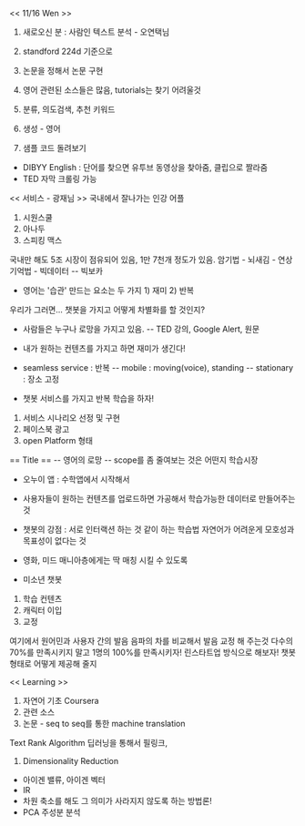 << 11/16 Wen >>

1. 새로오신 분 : 사람인 텍스트 분석 - 오연택님

2. standford 224d 기준으로

3. 논문을 정해서 논문 구현

4. 영어 관련된 소스들은 많음, tutorials는 찾기 어려울것
5. 분류, 의도검색, 추천 키워드
6. 생성 - 영어

7. 샘플 코드 돌려보기
- DIBYY English : 단어를 찾으면 유투브 동영상을 찾아줌, 클립으로 짤라줌
- TED 자막 크롤링 가능

<< 서비스 - 광재님 >>
국내에서 잘나가는 인강 어플

1. 시원스쿨
2. 아나두
3. 스피킹 맥스

국내만 해도 5조 시장이 점유되어 있음, 1만 7천개 정도가 있음.
암기법 - 뇌새김 - 연상기억법 - 빅데이터 -- 빅보카
- 영어는 '습관' 만드는 요소는 두 가지 1) 재미 2) 반복

우리가 그러면... 챗봇을 가지고 어떻게 차별화를 할 것인지?
- 사람들은 누구나 로망을 가지고 있음.
-- TED 강의, Google Alert, 원문
- 내가 원하는 컨텐츠를 가지고 하면 재미가 생긴다!
- seamless service : 반복
-- mobile : moving(voice), standing
-- stationary : 장소 고정

- 챗봇 서비스를 가지고 반복 학습을 하자!

1. 서비스 시나리오 선정 및 구현
2. 페이스북 광고
3. open Platform 형태

== Title ==
-- 영어의 로망 --
scope를 좀 줄여보는 것은 어떤지
학습시장
- 오누이 앱 : 수학앱에서 시작해서
- 사용자들이 원하는 컨텐츠를 업로드하면 가공해서 학습가능한 데이터로 만들어주는 것
- 챗봇의 강점 : 서로 인터랙션 하는 것 같이 하는 학습법
자연어가 어려운게 모호성과 목표성이 없다는 것

- 영화, 미드 매니아층에게는 딱 매칭 시킬 수 있도록
- 미소년 챗봇

1. 학습 컨텐츠
2. 캐릭터 이입
3. 교정

여기에서 원어민과 사용자 간의 발음 음파의 차를 비교해서 발음 교정 해 주는것
다수의 70%를 만족시키지 말고 1명의 100%를 만족시키자!
린스타트업 방식으로 해보자!
챗봇형태로 어떻게 제공해 줄지

<< Learning >>
1. 자연어 기초 Coursera
2. 관련 소스
3. 논문 - seq to seq를 통한 machine translation

Text Rank Algorithm
딥러닝을 통해서
필링크,

1. Dimensionality Reduction
- 아이겐 밸류, 아이겐 벡터
- IR
- 차원 축소를 해도 그 의미가 사라지지 않도록 하는 방법론!
- PCA 주성분 분석

